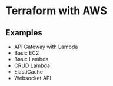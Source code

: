 # Terraform with AWS

## Examples
- API Gateway with Lambda
- Basic EC2
- Basic Lambda
- CRUD Lambda
- ElastiCache
- Websocket API